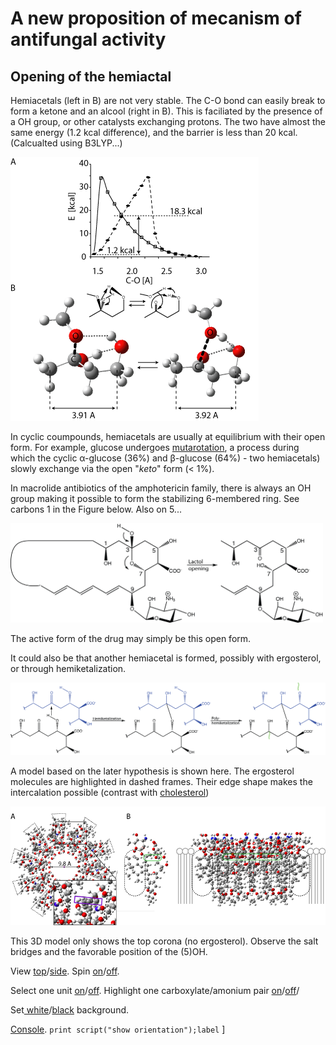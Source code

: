 # A new proposition of mecanism of antifungal activity
## Opening of the hemiactal


Hemiacetals (left in B) are not very stable. The C-O bond can easily break to form a ketone and an alcool (right in B). This is faciliated by the presence of a OH group, or other catalysts exchanging protons. The two have almost the same energy (1.2 kcal difference), and the barrier is less than 20 kcal. (Calcualted using B3LYP...)

![333333](images/Fig3.png)

In cyclic coumpounds, hemiacetals are usually at equilibrium with their open form. For example, glucose undergoes [mutarotation](https://en.wikipedia.org/wiki/Glucose#Mutarotation), a process during which the cyclic &alpha;-glucose (36%) and &beta;-glucose (64%) - two hemiacetals) slowly exchange via the open "*keto*" form (< 1%).

In macrolide antibiotics of the amphotericin family, there is always an OH group making it possible to form the stabilizing 6-membered ring. See carbons 1 in the Figure below. Also on 5...

<img src="images/open_hemi.png" alt="drawing" width="500"/>


The active form of the drug may simply be this open form.

It could also be that another hemiacetal is formed, possibly with ergosterol, or through hemiketalization.

<img src="images/assembling.png" alt="drawing" width="600"/>

A model based on the later hypothesis is shown here. The ergosterol molecules are highlighted in dashed frames. Their edge shape makes the intercalation possible (contrast with [cholesterol](CholesterolErgosterol))


![7777](images/Fig_7_decamer.png)

This 3D model only shows the top corona (no ergosterol). Observe the salt bridges and the favorable position of the (5)OH.

<script type="text/javascript" src="src/JSmol.min.js"></script>
<script type="text/javascript">
Info = {
    script: "set antialiasDisplay true;load molecules/sym8.mol;cartoon on;color cartoon structure;rotate x 130.0;spin MOLECULAR Z 10",
    width:600,      
    height:500,      
    j2sPath: "src/j2s",   
    disableJ2SLoadMonitor: false,
    isableInitialConsole: true
}
</script>

<script>Jmol.getApplet("JmolAppletA",Info);</script>

View <a href='javascript:Jmol.script(JmolAppletA,"reset;");'>top</a>/<a href='javascript:Jmol.script(JmolAppletA,"reset;rotate x -90");'>side</a>. Spin <a href='javascript:Jmol.script(JmolAppletA,"; spin MOLECULAR Z 10");'>on</a>/<a href='javascript:Jmol.script(JmolAppletA,"spin off");'>off</a>. 

Select one unit <a href='javascript:Jmol.script(JmolAppletA,"select atomno >60 ;color atoms TRANSLUCENT 0.8")'>on</a>/<a href='javascript:Jmol.script(JmolAppletA,"select atomno >60 ;color atoms TRANSLUCENT 0.0")'>off</a>. Highlight one carboxylate/amonium pair <a href='javascript:Jmol.script(JmolAppletA,"select atomno = 429 , atomno = 427 , atomno = 428 ,  atomno = 475 ;spacefill 200;select   atomno = 476 ,  atomno = 477 ,  atomno = 480;spacefill 150")'>on</a>/<a href='javascript:Jmol.script(JmolAppletA,"select atomno = 429 , atomno = 427 , atomno = 428 ,  atomno = 475 ;spacefill 100;select   atomno = 476 ,  atomno = 477 ,  atomno = 480;spacefill 60")'>off</a>/

Set<a href='javascript:Jmol.script(JmolAppletA,"script APPLET * \"background white\"")'> white</a>/<a href='javascript:Jmol.script(JmolAppletA,"script APPLET * \"background black\"")'>black</a> background.

<a href='javascript:Jmol.script(JmolAppletA,"console")'>Console</a>.
<code>print script("show orientation");label</code>
]